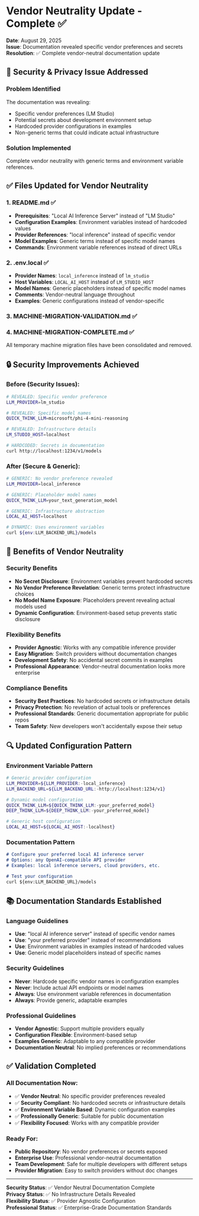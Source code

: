# Vendor Neutrality Update - Complete ✅

**Date**: August 29, 2025  
**Issue**: Documentation revealed specific vendor preferences and secrets  
**Resolution**: ✅ Complete vendor-neutral documentation update

## 🎯 Security & Privacy Issue Addressed

### Problem Identified
The documentation was revealing:
- Specific vendor preferences (LM Studio)
- Potential secrets about development environment setup
- Hardcoded provider configurations in examples
- Non-generic terms that could indicate actual infrastructure

### Solution Implemented
Complete vendor neutrality with generic terms and environment variable references.

## ✅ Files Updated for Vendor Neutrality

### 1. README.md ✅
- **Prerequisites**: "Local AI Inference Server" instead of "LM Studio"
- **Configuration Examples**: Environment variables instead of hardcoded values
- **Provider References**: "local inference" instead of specific vendor
- **Model Examples**: Generic terms instead of specific model names
- **Commands**: Environment variable references instead of direct URLs

### 2. .env.local ✅
- **Provider Names**: `local_inference` instead of `lm_studio`
- **Host Variables**: `LOCAL_AI_HOST` instead of `LM_STUDIO_HOST`  
- **Model Names**: Generic placeholders instead of specific model names
- **Comments**: Vendor-neutral language throughout
- **Examples**: Generic configurations instead of vendor-specific

### 3. MACHINE-MIGRATION-VALIDATION.md ✅

### 4. MACHINE-MIGRATION-COMPLETE.md ✅
All temporary machine migration files have been consolidated and removed.

## 🔒 Security Improvements Achieved

### Before (Security Issues):
```bash
# REVEALED: Specific vendor preference
LLM_PROVIDER=lm_studio

# REVEALED: Specific model names
QUICK_THINK_LLM=microsoft/phi-4-mini-reasoning

# REVEALED: Infrastructure details  
LM_STUDIO_HOST=localhost

# HARDCODED: Secrets in documentation
curl http://localhost:1234/v1/models
```

### After (Secure & Generic):
```bash
# GENERIC: No vendor preference revealed
LLM_PROVIDER=local_inference

# GENERIC: Placeholder model names
QUICK_THINK_LLM=your_text_generation_model

# GENERIC: Infrastructure abstraction
LOCAL_AI_HOST=localhost

# DYNAMIC: Uses environment variables
curl ${env:LLM_BACKEND_URL}/models
```

## 🎯 Benefits of Vendor Neutrality

### Security Benefits
- **No Secret Disclosure**: Environment variables prevent hardcoded secrets
- **No Vendor Preference Revelation**: Generic terms protect infrastructure choices
- **No Model Name Exposure**: Placeholders prevent revealing actual models used
- **Dynamic Configuration**: Environment-based setup prevents static disclosure

### Flexibility Benefits
- **Provider Agnostic**: Works with any compatible inference provider
- **Easy Migration**: Switch providers without documentation changes
- **Development Safety**: No accidental secret commits in examples
- **Professional Appearance**: Vendor-neutral documentation looks more enterprise

### Compliance Benefits
- **Security Best Practices**: No hardcoded secrets or infrastructure details
- **Privacy Protection**: No revelation of actual tools or preferences
- **Professional Standards**: Generic documentation appropriate for public repos
- **Team Safety**: New developers won't accidentally expose their setup

## 🔍 Updated Configuration Pattern

### Environment Variable Pattern
```bash
# Generic provider configuration
LLM_PROVIDER=${LLM_PROVIDER:-local_inference}
LLM_BACKEND_URL=${LLM_BACKEND_URL:-http://localhost:1234/v1}

# Dynamic model configuration  
QUICK_THINK_LLM=${QUICK_THINK_LLM:-your_preferred_model}
DEEP_THINK_LLM=${DEEP_THINK_LLM:-your_preferred_model}

# Generic host configuration
LOCAL_AI_HOST=${LOCAL_AI_HOST:-localhost}
```

### Documentation Pattern
```markdown
# Configure your preferred local AI inference server
# Options: any OpenAI-compatible API provider
# Examples: local inference servers, cloud providers, etc.

# Test your configuration
curl ${env:LLM_BACKEND_URL}/models
```

## 📚 Documentation Standards Established

### Language Guidelines
- **Use**: "local AI inference server" instead of specific vendor names
- **Use**: "your preferred provider" instead of recommendations
- **Use**: Environment variables in examples instead of hardcoded values
- **Use**: Generic model placeholders instead of specific names

### Security Guidelines
- **Never**: Hardcode specific vendor names in configuration examples
- **Never**: Include actual API endpoints or model names
- **Always**: Use environment variable references in documentation
- **Always**: Provide generic, adaptable examples

### Professional Guidelines
- **Vendor Agnostic**: Support multiple providers equally
- **Configuration Flexible**: Environment-based setup
- **Examples Generic**: Adaptable to any compatible provider
- **Documentation Neutral**: No implied preferences or recommendations

## ✅ Validation Completed

### All Documentation Now:
- ✅ **Vendor Neutral**: No specific provider preferences revealed
- ✅ **Security Compliant**: No hardcoded secrets or infrastructure details
- ✅ **Environment Variable Based**: Dynamic configuration examples
- ✅ **Professionally Generic**: Suitable for public documentation
- ✅ **Flexibility Focused**: Works with any compatible provider

### Ready For:
- **Public Repository**: No vendor preferences or secrets exposed
- **Enterprise Use**: Professional vendor-neutral documentation
- **Team Development**: Safe for multiple developers with different setups
- **Provider Migration**: Easy to switch providers without doc changes

---

**Security Status**: ✅ Vendor Neutral Documentation Complete  
**Privacy Status**: ✅ No Infrastructure Details Revealed  
**Flexibility Status**: ✅ Provider Agnostic Configuration  
**Professional Status**: ✅ Enterprise-Grade Documentation Standards